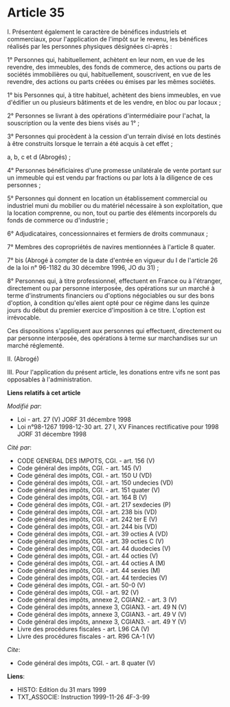 # Article 35

I. Présentent également le caractère de bénéfices industriels et commerciaux, pour l'application de l'impôt sur le revenu,
les bénéfices réalisés par les personnes physiques désignées ci-après : 

1° Personnes qui, habituellement, achètent en leur nom, en vue de les revendre, des immeubles, des fonds de commerce, des
actions ou parts de sociétés immobilières ou qui, habituellement, souscrivent, en vue de les revendre, des actions ou parts
créées ou émises par les mêmes sociétés. 

1° bis Personnes qui, à titre habituel, achètent des biens immeubles, en vue d'édifier un ou plusieurs bâtiments et de les
vendre, en bloc ou par locaux ; 

2° Personnes se livrant à des opérations d'intermédiaire pour l'achat, la souscription ou la vente des biens visés au 1° ; 

3° Personnes qui procèdent à la cession d'un terrain divisé en lots destinés à être construits lorsque le terrain a été
acquis à cet effet ; 

a, b, c et d (Abrogés) ; 

4° Personnes bénéficiaires d'une promesse unilatérale de vente portant sur un immeuble qui est vendu par fractions ou par
lots à la diligence de ces personnes ; 

5° Personnes qui donnent en location un établissement commercial ou industriel muni du mobilier ou du matériel nécessaire à
son exploitation, que la location comprenne, ou non, tout ou partie des éléments incorporels du fonds de commerce ou
d'industrie ; 

6° Adjudicataires, concessionnaires et fermiers de droits communaux ; 

7° Membres des copropriétés de navires mentionnées à l'article 8 quater. 

7° bis (Abrogé à compter de la date d'entrée en vigueur du I de l'article 26 de la loi n° 96-1182 du 30 décembre 1996, JO du
31) ; 

8° Personnes qui, à titre professionnel, effectuent en France ou à l'étranger, directement ou par personne interposée, des
opérations sur un marché à terme d'instruments financiers ou d'options négociables ou sur des bons d'option, à condition
qu'elles aient opté pour ce régime dans les quinze jours du début du premier exercice d'imposition à ce titre. L'option est
irrévocable. 

Ces dispositions s'appliquent aux personnes qui effectuent, directement ou par personne interposée, des opérations à terme
sur marchandises sur un marché réglementé. 

II. (Abrogé) 

III. Pour l'application du présent article, les donations entre vifs ne sont pas opposables à l'administration.

**Liens relatifs à cet article**

_Modifié par_:

  - Loi - art. 27 (V) JORF 31 décembre 1998
  - Loi n°98-1267 1998-12-30 art. 27 I, XV Finances rectificative pour 1998 JORF 31 décembre 1998

_Cité par_:

  - CODE GENERAL DES IMPOTS, CGI. - art. 156 (V)
  - Code général des impôts, CGI. - art. 145 (V)
  - Code général des impôts, CGI. - art. 150 U (VD)
  - Code général des impôts, CGI. - art. 150 undecies (VD)
  - Code général des impôts, CGI. - art. 151 quater (V)
  - Code général des impôts, CGI. - art. 164 B (V)
  - Code général des impôts, CGI. - art. 217 sexdecies (P)
  - Code général des impôts, CGI. - art. 238 bis (VD)
  - Code général des impôts, CGI. - art. 242 ter E (V)
  - Code général des impôts, CGI. - art. 244 bis (VD)
  - Code général des impôts, CGI. - art. 39 octies A (VD)
  - Code général des impôts, CGI. - art. 39 octies C (V)
  - Code général des impôts, CGI. - art. 44 duodecies (V)
  - Code général des impôts, CGI. - art. 44 octies (V)
  - Code général des impôts, CGI. - art. 44 octies A (M)
  - Code général des impôts, CGI. - art. 44 sexies (M)
  - Code général des impôts, CGI. - art. 44 terdecies (V)
  - Code général des impôts, CGI. - art. 50-0 (V)
  - Code général des impôts, CGI. - art. 92 (V)
  - Code général des impôts, annexe 2, CGIAN2. - art. 3 (V)
  - Code général des impôts, annexe 3, CGIAN3. - art. 49 N (V)
  - Code général des impôts, annexe 3, CGIAN3. - art. 49 V (V)
  - Code général des impôts, annexe 3, CGIAN3. - art. 49 Y (V)
  - Livre des procédures fiscales - art. L96 CA (V)
  - Livre des procédures fiscales - art. R96 CA-1 (V)

_Cite_:

  - Code général des impôts, CGI. - art. 8 quater (V)

**Liens**:

  - HISTO: Edition du 31 mars 1999
  - TXT_ASSOCIE: Instruction 1999-11-26 4F-3-99
